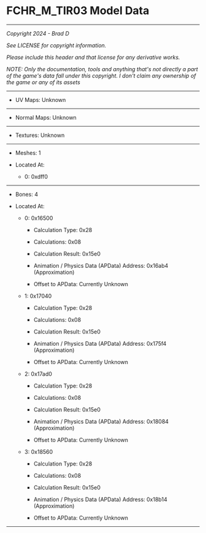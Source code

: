 # FCHR_M_TIR03 Model Data

---

*Copyright 2024 - Brad D*

*See LICENSE for copyright information.*

*Please include this header and that license for any derivative works.*

*NOTE: Only the documentation, tools and anything that's not directly a part of the game's data fall under this copyright. I don't claim any ownership of the game or any of its assets*

---


* UV Maps: Unknown

---

* Normal Maps: Unknown

---

* Textures: Unknown

---

* Meshes: 1

* Located At:

  * 0: 0xdff0

---

* Bones: 4

* Located At:

  * 0: 0x16500

    * Calculation Type: 0x28

    * Calculations: 0x08

    * Calculation Result: 0x15e0

    * Animation / Physics Data (APData) Address: 0x16ab4 (Approximation)

    * Offset to APData: Currently Unknown

  * 1: 0x17040

    * Calculation Type: 0x28

    * Calculations: 0x08

    * Calculation Result: 0x15e0

    * Animation / Physics Data (APData) Address: 0x175f4 (Approximation)

    * Offset to APData: Currently Unknown

  * 2: 0x17ad0

    * Calculation Type: 0x28

    * Calculations: 0x08

    * Calculation Result: 0x15e0

    * Animation / Physics Data (APData) Address: 0x18084 (Approximation)

    * Offset to APData: Currently Unknown

  * 3: 0x18560

    * Calculation Type: 0x28

    * Calculations: 0x08

    * Calculation Result: 0x15e0

    * Animation / Physics Data (APData) Address: 0x18b14 (Approximation)

    * Offset to APData: Currently Unknown

---

